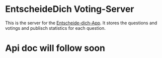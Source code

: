 EntscheideDich Voting-Server
============================

This is the server for the [Entscheide-dich-App](https://github.com/ronidee/Entscheide-dich).
It stores the questions and votings and publisch statistics for each question.

Api doc will follow soon
========================
